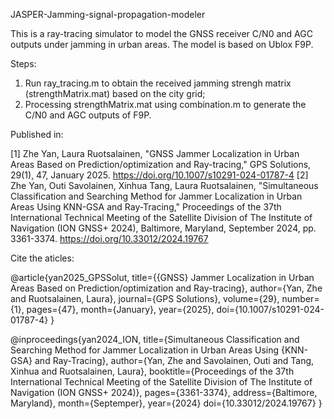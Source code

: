 JASPER-Jamming-signal-propagation-modeler

This is a ray-tracing simulator to model the GNSS receiver C/N0 and AGC outputs under jamming in urban areas. The model is based on Ublox F9P.

Steps:

1. Run ray_tracing.m to obtain the received jamming strengh matrix (strengthMatrix.mat) based on the city grid;
2. Processing strengthMatrix.mat using combination.m to generate the C/N0 and AGC outputs of F9P.

Published in:

[1] Zhe Yan, Laura Ruotsalainen, "GNSS Jammer Localization in Urban Areas Based on Prediction/optimization and Ray-tracing," GPS Solutions, 29(1), 47, January 2025. https://doi.org/10.1007/s10291-024-01787-4
[2] Zhe Yan, Outi Savolainen, Xinhua Tang, Laura Ruotsalainen, "Simultaneous Classification and Searching Method for Jammer Localization in Urban Areas Using KNN-GSA and Ray-Tracing," Proceedings of the 37th International Technical Meeting of the Satellite Division of The Institute of Navigation (ION GNSS+ 2024), Baltimore, Maryland, September 2024, pp. 3361-3374. https://doi.org/10.33012/2024.19767

Cite the aticles:

@article{yan2025_GPSSolut,
  title={{GNSS} Jammer Localization in Urban Areas Based on Prediction/optimization and Ray-tracing},
  author={Yan, Zhe and Ruotsalainen, Laura},
  journal={GPS Solutions},
  volume={29},
  number={1},
  pages={47},
  month={January},
  year={2025},
  doi={10.1007/s10291-024-01787-4}
}

@inproceedings{yan2024_ION,
  title={Simultaneous Classification and Searching Method for Jammer Localization in Urban Areas Using {KNN-GSA} and Ray-Tracing},
  author={Yan, Zhe and Savolainen, Outi and Tang, Xinhua and Ruotsalainen, Laura},
  booktitle={Proceedings of the 37th International Technical Meeting of the Satellite Division of The Institute of Navigation (ION GNSS+ 2024)},
  pages={3361-3374},
  address={Baltimore, Maryland},
  month={Septemper},
  year={2024}
  doi={10.33012/2024.19767}
}
